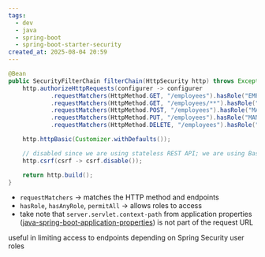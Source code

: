 ```yaml
---
tags:
  - dev
  - java
  - spring-boot
  - spring-boot-starter-security
created_at: 2025-08-04 20:59
---
```

```java
@Bean
public SecurityFilterChain filterChain(HttpSecurity http) throws Exception {
	http.authorizeHttpRequests(configurer -> configurer
			.requestMatchers(HttpMethod.GET, "/employees").hasRole("EMPLOYEE")
			.requestMatchers(HttpMethod.GET, "/employees/**").hasRole("EMPLOYEE")
			.requestMatchers(HttpMethod.POST, "/employees").hasRole("MANAGER")
			.requestMatchers(HttpMethod.PUT, "/employees").hasRole("MANAGER")
			.requestMatchers(HttpMethod.DELETE, "/employees").hasRole("ADMIN"));

	http.httpBasic(Customizer.withDefaults());

	// disabled since we are using stateless REST API; we are using Basic Auth
	http.csrf(csrf -> csrf.disable());

	return http.build();
}
```
- `requestMatchers` -> matches the HTTP method and endpoints
- `hasRole`, `hasAnyRole`, `permitAll` -> allows roles to access
- take note that `server.servlet.context-path` from application properties ([java-spring-boot-application-properties](dev/java/spring/java-spring-boot-application-properties.md)) is not part of the request URL

useful in limiting access to endpoints depending on Spring Security user roles